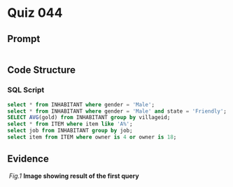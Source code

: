 # Quiz 044

## Prompt
![]()

## Code Structure

### SQL Script
```.sql
select * from INHABITANT where gender = 'Male';
select * from INHABITANT where gender = 'Male' and state = 'Friendly';
SELECT AVG(gold) from INHABITANT group by villageid;
select * from ITEM where item like 'A%';
select job from INHABITANT group by job;
select item from ITEM where owner is 4 or owner is 18;
```

## Evidence

![]()
*Fig.1* **Image showing result of the first query**
